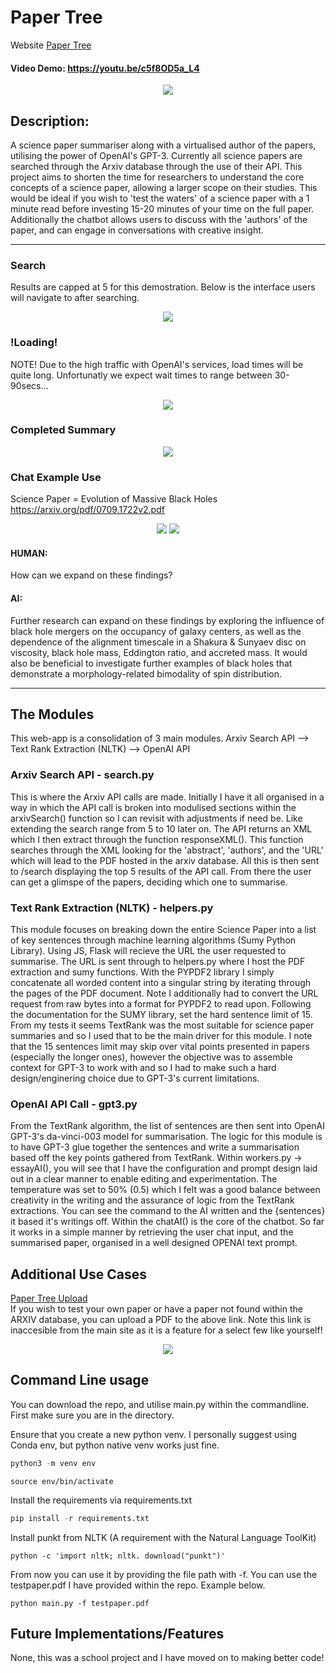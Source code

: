 # Paper Tree 
Website
[Paper Tree](https://papertree.azurewebsites.net/)

#### Video Demo:  <https://youtu.be/c5f8OD5a_L4>

<p align="center">
  <img src="/classified/images/papertree.png">
</p>

## Description:

A science paper summariser along with a virtualised author of the papers, utilising the power of OpenAI's GPT-3. Currently all science papers are searched through the Arxiv database through the use of their API. This project aims to shorten the time for researchers to understand the core concepts of a science paper, allowing a larger scope on their studies. This would be ideal if you wish to 'test the waters' of a science paper with a 1 minute read before investing 15-20 minutes of your time on the full paper. Additionally the chatbot allows users to discuss with the 'authors' of the paper, and can engage in conversations with creative insight.

***
  
### Search 
Results are capped at 5 for this demostration. Below is the interface users will navigate to after searching.

<p align="center">
  <img src="classified/images/UI search.png">
</p>

### !Loading!
NOTE! Due to the high traffic with OpenAI's services, load times will be quite long. Unfortunatly we expect wait times to range between 30-90secs...
<p align="center">
  <img src="/classified/images/loading.png" scale="20%">
</p>

### Completed Summary
<p align="center">
  <img src="/classified/images/summary.png" scale="50%">
</p>


### Chat Example Use
Science Paper = Evolution of Massive Black Holes
https://arxiv.org/pdf/0709.1722v2.pdf

<div align="center">
  <img src="classified/images/chat 1.png" scale="20%">
  <img src="classified/images/chat 2.png" scale="20%">
</div>


#### HUMAN: 
How can we expand on these findings?
#### AI: 
Further research can expand on these findings by exploring the influence of black hole mergers on the occupancy of galaxy centers, as well as the dependence of the alignment timescale in a Shakura & Sunyaev disc on viscosity, black hole mass, Eddington ratio, and accreted mass. It would also be beneficial to investigate further examples of black holes that demonstrate a morphology-related bimodality of spin distribution.

***

## The Modules
This web-app is a consolidation of 3 main modules.
Arxiv Search API --> Text Rank Extraction (NLTK) --> OpenAI API

### Arxiv Search API - search.py

This is where the Arxiv API calls are made. Initially I have it all organised in a way in which the API call is broken into modulised sections within the arxivSearch() function so I can revisit with adjustments if need be. Like extending the search range from 5 to 10 later on.
The API returns an XML which I then extract through the function responseXML(). This function searches through the XML looking for the 'abstract', 'authors', and the 'URL' which will lead to the PDF hosted in the arxiv database. All this is then sent to /search displaying the top 5 results of the API call. From there the user can get a glimspe of the papers, deciding which one to summarise.

### Text Rank Extraction (NLTK) - helpers.py

This module focuses on breaking down the entire Science Paper into a list of key sentences through machine learning algorithms (Sumy Python Library).
Using JS, Flask will recieve the URL the user requested to summarise. The URL is sent through to helpers.py where I host the PDF extraction and sumy functions. With the PYPDF2 library I simply concatenate all worded content into a singular string by iterating through the pages of the PDF document. Note I additionally had to convert the URL request from raw bytes into a format for PYPDF2 to read upon. 
Following the documentation for the SUMY library, set the hard sentence limit of 15. From my tests it seems TextRank was the most suitable for science paper summaries and so I used that to be the main driver for this module. I note that the 15 sentences limit may skip over vital points presented in papers (especially the longer ones), however the objective was to assemble context for GPT-3 to work with and so I had to make such a hard design/enginering choice due to GPT-3's current limitations.

### OpenAI API Call - gpt3.py

From the TextRank algorithm, the list of sentences are then sent into OpenAI GPT-3's da-vinci-003 model for summarisation. The logic for this module is to have GPT-3 glue together the sentences and write a summarisation based off the key points gathered from TextRank.
Within workers.py -> essayAI(), you will see that I have the configuration and prompt design laid out in a clear manner to enable editing and experimentation. The temperature was set to 50% (0.5) which I felt was a good balance between creativity in the writing and the assurance of logic from the TextRank extractions. You can see the command to the AI written and the {sentences} it based it's writings off. Within the chatAI() is the core of the chatbot. So far it works in a simple manner by retrieving the user chat input, and the summarised paper, organised in a well designed OPENAI text prompt.

## Additional Use Cases
[Paper Tree Upload](https://papertree.azurewebsites.net/upload) <br>
If you wish to test your own paper or have a paper not found within the ARXIV database, you can upload a PDF to the above link. Note this link is inaccesible from the main site as it is a feature for a select few like yourself!

<p align="center">
  <img src="classified/images/uploadpdf.png" scale="20%">
</p>

## Command Line usage
You can download the repo, and utilise main.py within the commandline. 
First make sure you are in the directory.

Ensure that you create a new python venv. I personally suggest using Conda env, but python native venv works just fine.
```python copy
python3 -m venv env
```
```
source env/bin/activate
```

Install the requirements via requirements.txt
```python copy
pip install -r requirements.txt
```

Install punkt from NLTK (A requirement with the Natural Language ToolKit)
```
python -c 'import nltk; nltk. download("punkt")'
```
From now you can use it by providing the file path with -f. You can use the testpaper.pdf I have provided within the repo. Example below.
```
python main.py -f testpaper.pdf
```


## Future Implementations/Features

None, this was a school project and I have moved on to making better code!
